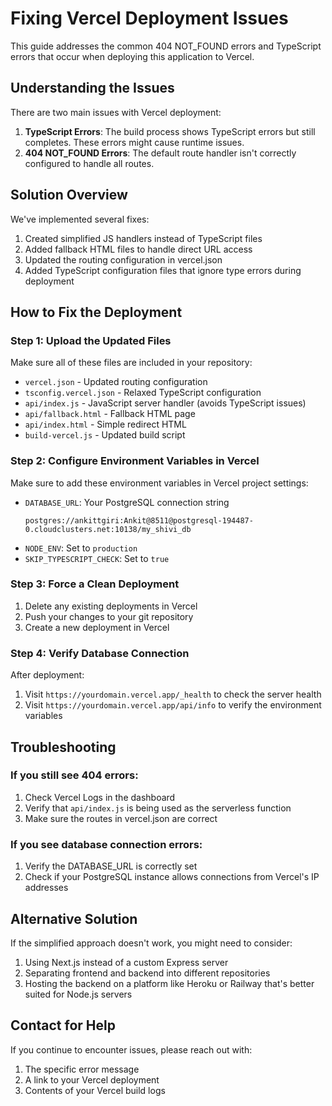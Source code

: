 # Fixing Vercel Deployment Issues

This guide addresses the common 404 NOT_FOUND errors and TypeScript errors that occur when deploying this application to Vercel.

## Understanding the Issues

There are two main issues with Vercel deployment:

1. **TypeScript Errors**: The build process shows TypeScript errors but still completes. These errors might cause runtime issues.
2. **404 NOT_FOUND Errors**: The default route handler isn't correctly configured to handle all routes.

## Solution Overview

We've implemented several fixes:

1. Created simplified JS handlers instead of TypeScript files
2. Added fallback HTML files to handle direct URL access
3. Updated the routing configuration in vercel.json
4. Added TypeScript configuration files that ignore type errors during deployment

## How to Fix the Deployment

### Step 1: Upload the Updated Files

Make sure all of these files are included in your repository:

- `vercel.json` - Updated routing configuration
- `tsconfig.vercel.json` - Relaxed TypeScript configuration
- `api/index.js` - JavaScript server handler (avoids TypeScript issues)
- `api/fallback.html` - Fallback HTML page
- `api/index.html` - Simple redirect HTML
- `build-vercel.js` - Updated build script

### Step 2: Configure Environment Variables in Vercel

Make sure to add these environment variables in Vercel project settings:

- `DATABASE_URL`: Your PostgreSQL connection string
  ```
  postgres://ankittgiri:Ankit@8511@postgresql-194487-0.cloudclusters.net:10138/my_shivi_db
  ```
- `NODE_ENV`: Set to `production`
- `SKIP_TYPESCRIPT_CHECK`: Set to `true`

### Step 3: Force a Clean Deployment

1. Delete any existing deployments in Vercel
2. Push your changes to your git repository
3. Create a new deployment in Vercel

### Step 4: Verify Database Connection

After deployment:

1. Visit `https://yourdomain.vercel.app/_health` to check the server health
2. Visit `https://yourdomain.vercel.app/api/info` to verify the environment variables

## Troubleshooting

### If you still see 404 errors:

1. Check Vercel Logs in the dashboard
2. Verify that `api/index.js` is being used as the serverless function
3. Make sure the routes in vercel.json are correct

### If you see database connection errors:

1. Verify the DATABASE_URL is correctly set
2. Check if your PostgreSQL instance allows connections from Vercel's IP addresses

## Alternative Solution

If the simplified approach doesn't work, you might need to consider:

1. Using Next.js instead of a custom Express server 
2. Separating frontend and backend into different repositories
3. Hosting the backend on a platform like Heroku or Railway that's better suited for Node.js servers

## Contact for Help

If you continue to encounter issues, please reach out with:

1. The specific error message
2. A link to your Vercel deployment
3. Contents of your Vercel build logs 